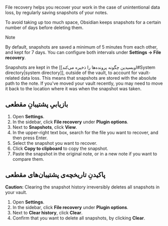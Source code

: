 File recovery helps you recover your work in the case of unintentional data loss, by regularly saving snapshots of your notes.

To avoid taking up too much space, Obsidian keeps snapshots for a certain number of days before deleting them.

> [!note]
> By default, snapshots are saved a minimum of 5 minutes from each other, and kept for 7 days. You can configure both intervals under **Settings → File recovery**.

Snapshots are kept in the [[اوبسیدین چگونه پرونده‌ها را ذخیره می‌کند#System directory|system directory]], outside of the vault, to account for vault-related data loss. This means that snapshots are stored with the absolute path to the note. If you've moved your vault recently, you may need to move it back to the location where it was when the snapshot was taken.

## بازیابیِ پشتیبانِ مقطعی

1. Open **Settings**.
2. In the sidebar, click **File recovery** under **Plugin options**.
3. Next to **Snapshots**, click **View**.
4. In the upper-right text box, search for the file you want to recover, and then press Enter.
5. Select the snapshot you want to recover.
6. Click **Copy to clipboard** to copy the snapshot.
7. Paste the snapshot in the original note, or in a new note if you want to compare them.

## پاکیدنِ تاریخچه‌ی پشتیبان‌های مقطعی

**Caution:** Clearing the snapshot history irreversibly deletes all snapshots in your vault.

1. Open **Settings**.
2. In the sidebar, click **File recovery** under **Plugin options**.
3. Next to **Clear history**, click **Clear**.
4. Confirm that you want to delete all snapshots, by clicking **Clear**.
